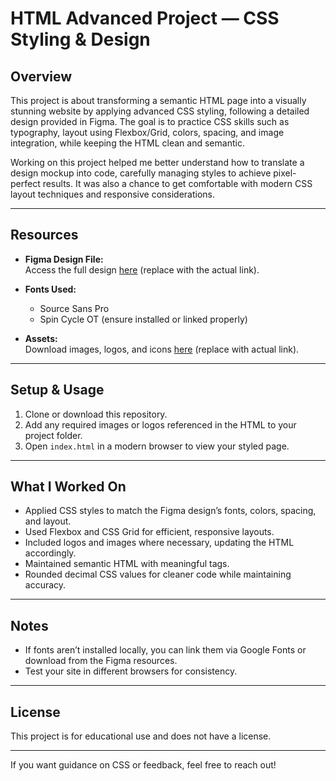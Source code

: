 # HTML Advanced Project — CSS Styling & Design

## Overview

This project is about transforming a semantic HTML page into a visually stunning website by applying advanced CSS styling, following a detailed design provided in Figma. The goal is to practice CSS skills such as typography, layout using Flexbox/Grid, colors, spacing, and image integration, while keeping the HTML clean and semantic.

Working on this project helped me better understand how to translate a design mockup into code, carefully managing styles to achieve pixel-perfect results. It was also a chance to get comfortable with modern CSS layout techniques and responsive considerations.

---

## Resources

- **Figma Design File:**  
  Access the full design [here](#) (replace with the actual link).

- **Fonts Used:**  
  - Source Sans Pro  
  - Spin Cycle OT (ensure installed or linked properly)

- **Assets:**  
  Download images, logos, and icons [here](#) (replace with actual link).

---

## Setup & Usage

1. Clone or download this repository.  
2. Add any required images or logos referenced in the HTML to your project folder.  
3. Open `index.html` in a modern browser to view your styled page.

---

## What I Worked On

- Applied CSS styles to match the Figma design’s fonts, colors, spacing, and layout.  
- Used Flexbox and CSS Grid for efficient, responsive layouts.  
- Included logos and images where necessary, updating the HTML accordingly.  
- Maintained semantic HTML with meaningful tags.  
- Rounded decimal CSS values for cleaner code while maintaining accuracy.

---

## Notes

- If fonts aren’t installed locally, you can link them via Google Fonts or download from the Figma resources.  
- Test your site in different browsers for consistency.

---

## License

This project is for educational use and does not have a license.

---

If you want guidance on CSS or feedback, feel free to reach out!

